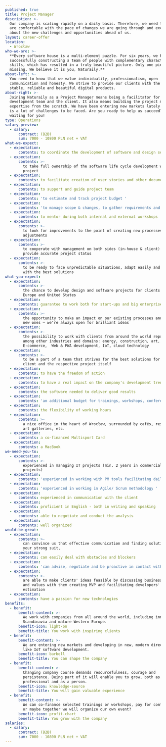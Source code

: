 ```yaml
---
published: true
title: Project Manager
description: >-
  Our company is scaling rapidly on a daily basis. Therefore, we need to see you
  are comfortable with the pace of changes we are going through and excited
  about the new challenges and opportunities ahead of us.
layout: career-offer
location:
  - Wrocław
who-we-are: >-
  **Every software house is a multi-element puzzle. For six years, we have been
  successfully constructing a team of people with complementary characters and
  skills, which has resulted in a truly beautiful picture. Only one piece is
  missing. We believe it is you, Naturaily.**
about-left: >-
  You need to know that we value individuality, professionalism, open
  communication and honesty. We strive to provide our clients with the best,
  stable, reliable and beautiful digital products.
about-right: >-
  Joining Naturaily as a Project Manager means being a facilitator for the
  development team and the client. It also means building the project management
  expertise from the scratch. We have been entering new markets lately so there
  is a lot of challenges to be faced. Are you ready to help us succeed? We are
  waiting for you!
type: Operations
salary-preview:
  - salary:
      contract: (B2B)
      sum: 7000 - 10800 PLN net + VAT
what-we-expect:
  - expectation:
      contents: to coordinate the development of software and design solutions
  - expectation:
      contents: >-
        to take full ownership of the software life cycle development within the
        project
  - expectation:
      contents: to facilitate creation of user stories and other documentation if needed
  - expectation:
      contents: to support and guide project team
  - expectation:
      contents: 'to estimate and track project budget '
  - expectation:
      contents: 'to manage scope & changes, to gather requirements and balance priorities'
  - expectation:
      contents: to mentor during both internal and external workshops
  - expectation:
      contents: >-
        to look for improvements to the point of creating new processes and
        adjustments
  - expectation:
      contents: >-
        to cooperate with management on both sides (in-house & client) & to
        provide accurate project status
  - expectation:
      contents: >-
        to be ready to face unpredictable situations, adapt easily and come up
        with the best solutions
what-you-expect:
  - expectation:
      contents: >-
        the chance to develop design and software projects for clients from
        Europe and United States
  - expectation:
      contents: guarantee to work both for start-ups and big enterprises
  - expectation:
      contents: >-
        the opportunity to make an impact on our existing processes and creating
        new ones – we're always open for brilliant ideas
  - expectation:
      contents: >-
        the possibility to work with clients from around the world representing,
        among other industries and domains: energy, construction, art, NGO,
        E-commerce,  Web & PWA development, IoT, cloud technology
  - expectation:
      contents: >-
        to be a part of a team that strives for the best solutions for each
        client and the respective project itself
  - expectation:
      contents: to have the freedom of action
  - expectation:
      contents: to have a real impact on the company's development trends
  - expectation:
      contents: the software needed to deliver good results
  - expectation:
      contents: 'an additional budget for trainings, workshops, conferences, etc.'
  - expectation:
      contents: the flexibility of working hours
  - expectation:
      contents: >-
        a nice office in the heart of Wrocław, surrounded by cafés, restaurants,
        art galleries, etc.
  - expectation:
      contents: a co-financed Multisport Card
  - expectation:
      contents: a MacBook
we-need-you-to:
  - expectation:
      contents: >-
        experienced in managing IT projects (min. 2 years in commercial
        projects)
  - expectation:
      contents: 'experienced in working with PM tools facilitating daily work '
  - expectation:
      contents: 'experienced in working in Agile/ Scrum methodology '
  - expectation:
      contents: experienced in communication with the client
  - expectation:
      contents: proficient in English - both in writing and speaking
  - expectation:
      contents: able to negotiate and conduct the analysis
  - expectation:
      contents: well organized
would-be-great:
  - expectation:
      contents: >-
        can convince us that effective communication and finding solutions is
        your strong suit,
  - expectation:
      contents: can easily deal with obstacles and blockers
  - expectation:
      contents: 'can advise, negotiate and be proactive in contact with clients'
  - expectation:
      contents: >-
        are able to make clients' ideas feasible by discussing business needs
        and values with them creating MVP and facilitating developers'
        estimation
  - expectation:
      contents: have a passion for new technologies
benefits:
  - benefit:
      benefit-content: >-
        We work with companies from all around the world, including innovative
        Scandinavia and mature Western Europe.
      benefit-icon: light-on
      benefit-title: You work with inspiring clients
  - benefit:
      benefit-content: >-
        We are entering new markets and developing in new, modern directions,
        like IoT software development.
      benefit-icon: barbell
      benefit-title: You can shape the company
  - benefit:
      benefit-content: >-
        Changing company course demands resourcefulness, courage and
        persistence. Being part of it will enable you to grow, both as a
        professional and as a person.
      benefit-icon: knowledge-source
      benefit-title: You will gain valuable experience
  - benefit:
      benefit-content: >-
        We can co-finance selected trainings or workshops, pay for conferences,
        or maybe together we will organize our own event?
      benefit-icon: profit-chart
      benefit-title: You grow with the company
salaries:
  - salary:
      contract: (B2B)
      sum: 7000 - 10800 PLN net + VAT
---
```


